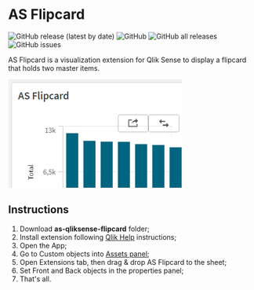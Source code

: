 # AS Flipcard
![GitHub release (latest by date)](https://img.shields.io/github/v/release/andressousa/as-qliksense-flipcard) ![GitHub](https://img.shields.io/github/license/andressousa/as-qliksense-flipcard) ![GitHub all releases](https://img.shields.io/github/downloads/andressousa/as-qliksense-flipcard/total) ![GitHub issues](https://img.shields.io/github/issues/andressousa/as-qliksense-flipcard)

AS Flipcard is a visualization extension for Qlik Sense to display a flipcard that holds two master items.

![](https://raw.githubusercontent.com/andressousa/as-qliksense-flipcard/main/as-qliksense-flipcard/preview.png)

## Instructions

                
1. Download **as-qliksense-flipcard** folder;
2. Install extension following [Qlik Help](https://help.qlik.com/en-US/sense-developer/November2022/Subsystems/Extensions/Content/Sense_Extensions/Howtos/deploy-extensions.htm) instructions;
3. Open the App;
4. Go to Custom objects into [Assets panel](https://help.qlik.com/en-US/sense/November2022/Subsystems/Hub/Content/Sense_Hub/Assets/assets-panel.htm);
5. Open Extensions tab, then drag & drop AS Flipcard to the sheet;
6. Set Front and Back objects in the properties panel;
7. That's all.
